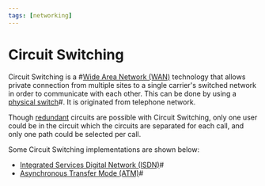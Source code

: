 ```yaml
---
tags: [networking]
---
```


# Circuit Switching

Circuit Switching is a #[Wide Area Network (WAN)](202207150833.md) technology that
allows private connection from multiple sites to a single carrier's switched
network in order to communicate with each other. This can be done by using a
[physical switch](202207051907.md)#. It is originated from telephone network.

Though [redundant](202210012123.md) circuits are possible with Circuit
Switching, only one user could be in the circuit which the circuits are
separated for each call, and only one path could be selected per call.

Some Circuit Switching implementations are shown below:
- [Integrated Services Digital Network (ISDN)](202208311145.md)#
- [Asynchronous Transfer Mode (ATM)](202209221012.md)#
